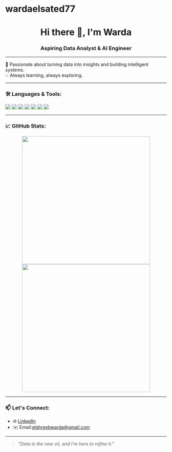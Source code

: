 # wardaelsated77
<h1 align="center">Hi there 👋, I'm Warda</h1>
<h3 align="center">Aspiring Data Analyst & AI Engineer</h3>

---

🌟 Passionate about turning data into insights and building intelligent systems.  
💡 Always learning, always exploring.

---

### 🛠️ Languages & Tools:
<p>
  <img src="https://img.shields.io/badge/-Python-333?&logo=python&logoColor=yellow">
  <img src="https://img.shields.io/badge/-C%23-333?&logo=c-sharp&logoColor=purple">
  <img src="https://img.shields.io/badge/-C++-333?&logo=c%2B%2B&logoColor=blue">
  <img src="https://img.shields.io/badge/-HTML-333?&logo=html5&logoColor=orange">
  <img src="https://img.shields.io/badge/-CSS-333?&logo=css3&logoColor=blue">
  <img src="https://img.shields.io/badge/-SQL-333?&logo=mysql&logoColor=white">
  <img src="https://img.shields.io/badge/-JavaScript-333?&logo=javascript&logoColor=yellow">
</p>

---

### 📈 GitHub Stats:
<p align="center">
  <img src="https://github-readme-stats.vercel.app/api?username=YOUR_USERNAME&show_icons=true&theme=dracula" width="400"/>
  <img src="https://github-readme-streak-stats.herokuapp.com/?user=YOUR_USERNAME&theme=dracula" width="400"/>
</p>

---

### 📫 Let's Connect:
- 🌐 [LinkedIn](https://www.linkedin.com/in/warda-elghreeb-38b983292/)
- ✉️ Email:elghreebwarda@gmail.com

---

> *“Data is the new oil, and I’m here to refine it.”*

